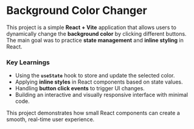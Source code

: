 # Background Color Changer

This project is a simple **React + Vite** application that allows users to dynamically change the **background color** by clicking different buttons.  
The main goal was to practice **state management** and **inline styling** in React.

### Key Learnings
- Using the **`useState`** hook to store and update the selected color.
- Applying **inline styles** in React components based on state values.
- Handling **button click events** to trigger UI changes.
- Building an interactive and visually responsive interface with minimal code.

This project demonstrates how small React components can create a smooth, real-time user experience.
